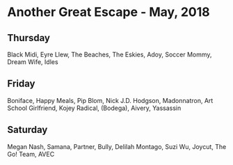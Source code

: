# Another Great Escape - May, 2018

## Thursday

Black Midi, Eyre Llew, The Beaches, The Eskies, Adoy, Soccer Mommy, Dream Wife, Idles

## Friday

Boniface, Happy Meals, Pip Blom, Nick J.D. Hodgson, Madonnatron, Art School Girlfriend, Kojey Radical, (Bodega), Aivery, Yassassin

## Saturday

Megan Nash, Samana, Partner, Bully, Delilah Montago, Suzi Wu, Joycut, The Go! Team, AVEC

&nbsp;